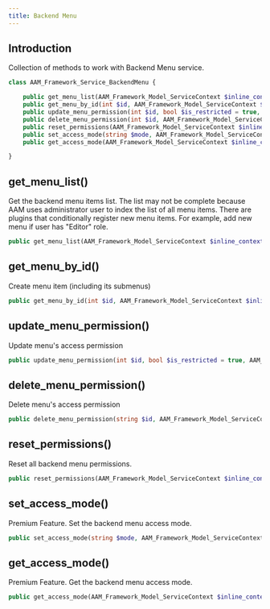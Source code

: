 ```yaml
---
title: Backend Menu
---
```


## Introduction

Collection of methods to work with Backend Menu service.

```php
class AAM_Framework_Service_BackendMenu {

    public get_menu_list(AAM_Framework_Model_ServiceContext $inline_context = null) : array
    public get_menu_by_id(int $id, AAM_Framework_Model_ServiceContext $inline_context = null) : array
    public update_menu_permission(int $id, bool $is_restricted = true, AAM_Framework_Model_ServiceContext $inline_context = null) : array
    public delete_menu_permission(int $id, AAM_Framework_Model_ServiceContext $inline_context = null) : array
    public reset_permissions(AAM_Framework_Model_ServiceContext $inline_context = null) : array
    public set_access_mode(string $mode, AAM_Framework_Model_ServiceContext $inline_context = null) : bool
    public get_access_mode(AAM_Framework_Model_ServiceContext $inline_context = null) : string

}
```

## get_menu_list()

Get the backend menu items list. The list may not be complete because AAM uses administrator user to index the list of all menu items. There are plugins that conditionally register new menu items. For example, add new menu if user has "Editor" role.

```php
public get_menu_list(AAM_Framework_Model_ServiceContext $inline_context = null) : array
```

## get_menu_by_id()

Create menu item (including its submenus)

```php
public get_menu_by_id(int $id, AAM_Framework_Model_ServiceContext $inline_context = null) : array
```

## update_menu_permission()

Update menu's access permission

```php
public update_menu_permission(int $id, bool $is_restricted = true, AAM_Framework_Model_ServiceContext $inline_context = null) : array
```

## delete_menu_permission()

Delete menu's access permission

```php
public delete_menu_permission(string $id, AAM_Framework_Model_ServiceContext $inline_context = null) : array
```

## reset_permissions()

Reset all backend menu permissions.

```php
public reset_permissions(AAM_Framework_Model_ServiceContext $inline_context = null) : array
```

## set_access_mode()

Premium Feature. Set the backend menu access mode.

```php
public set_access_mode(string $mode, AAM_Framework_Model_ServiceContext $inline_context = null) : bool
```

## get_access_mode()

Premium Feature. Get the backend menu access mode.

```php
public get_access_mode(AAM_Framework_Model_ServiceContext $inline_context = null) : string
```